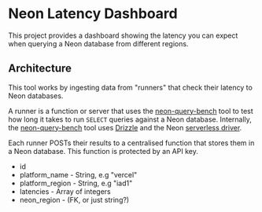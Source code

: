 # Neon Latency Dashboard

This project provides a dashboard showing the latency you can expect when querying a Neon database from different regions.

## Architecture

This tool works by ingesting data from "runners" that check their latency to
Neon databases.

A runner is a function or server that uses the [neon-query-bench](https://github.com/evanshortiss/neon-query-bench)
tool to test how long it takes to run `SELECT` queries against a Neon
database. Internally, the [neon-query-bench](https://github.com/evanshortiss/neon-query-bench)
tool uses [Drizzle](https://orm.drizzle.team/) and the Neon [serverless driver](https://github.com/neondatabase/serverless/).

Each runner POSTs their results to a centralised function that stores them in
a Neon database. This function is protected by an API key.

- id
- platform_name - String, e.g "vercel"
- platform_region - String, e.g "iad1"
- latencies - Array of integers
- neon_region - (FK, or just string?)
